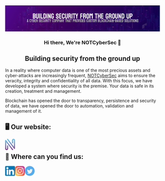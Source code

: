 <p align="center">
  <a href="https://notcybersec.com" target="_blank" rel="noreferrer"><img src="https://github.com/NOT-CyberSec/.github/blob/b2f920552888a534fb9aef78d5f1d56ac3c6c714/img/bannerGit.png" alt="banner"></a>
</p>

<h3 align="center"> Hi there, We're NOTCyberSec </a> 👋 </h3>
<h2 align="center"> Building security from the ground up </h2> 

In a reality where computer data is one of the most precious assets and cyber-attacks are increasingly frequent, [NOTCyberSec](https://notcybersec.com) aims to ensure the veracity, integrity and confidentiality of all data. With this focus, we have developed a system where security is the premise. Your data is safe in its creation, treatment and management. 

Blockchain has opened the door to transparency, persistence and security of data, we have opened the door to automation, validation and management of it.

<!-- <h3 align="center"> NFT's of things </h3> -->

## 🖥️ Our website:
<a href="https://notcybersec.com"><img align="left" src="https://github.com/NOT-CyberSec/.github/blob/93256aff5d2bc1953f7eacee17dab78749a7d37b/img/isometrico.png" alt="NOTCyberSec | LinkedIn" width="32px"/></a>
</br>

## 🤝 Where can you find us:
<a href="https://www.linkedin.com/company/notcybersec?trk=profile-badge"><img align="left" src="https://github.com/NOT-CyberSec/.github/blob/d783fc6b0b0459e9ff696959f9a07cdbddbbe603/img/linkedin.svg" alt="NOTCyberSec | LinkedIn" width="32px"/></a>

<a href="https://www.instagram.com/notcybersec/"><img align="left" src="https://github.com/NOT-CyberSec/.github/blob/34df78ed05ab90ffc476fb47ecd2c509e3f10e6c/img/instagram.svg" alt="NOTCyberSec | Instagram" width="32px"/></a>

<a href="https://www.twitter.com/notcybersec/"><img align="left" src="https://raw.githubusercontent.com/NOT-CyberSec/.github/290187c43a52eac52bdf38ac1b27733272b9e73a/img/twitter.svg" alt="NOTCyberSec | Twitter" width="32px"/></a>

